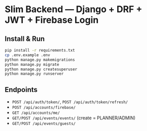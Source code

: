 # Slim Backend — Django + DRF + JWT + Firebase Login

## Install & Run
```bash
pip install -r requirements.txt
cp .env.example .env
python manage.py makemigrations
python manage.py migrate
python manage.py createsuperuser
python manage.py runserver
```
## Endpoints
- `POST /api/auth/token/`, `POST /api/auth/token/refresh/`
- `POST /api/accounts/firebase/`
- `GET /api/accounts/me/`
- `GET/POST /api/events/events/` (create = PLANNER/ADMIN)
- `GET/POST /api/events/guests/`
